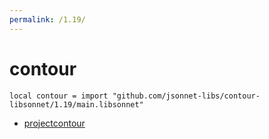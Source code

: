```yaml
---
permalink: /1.19/
---
```


# contour

```jsonnet
local contour = import "github.com/jsonnet-libs/contour-libsonnet/1.19/main.libsonnet"
```



* [projectcontour](projectcontour/index.md)